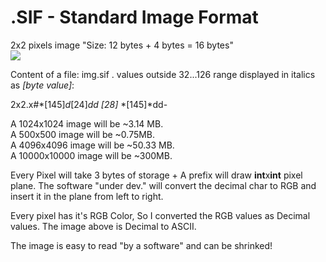 # .SIF - Standard Image Format

2x2 pixels image "Size: 12 bytes + 4 bytes = 16 bytes" <br>
![](https://i.imgur.com/7T9MvdS.png)

Content of a file: img.sif . values outside 32...126 range displayed in italics as *[byte value]*:

2x2.x#*[145]*d*[24]*dd* *[28]* *[145]*dd-

A 1024x1024 image will be ~3.14 MB.<br>
A 500x500 image will be ~0.75MB.<br>
A 4096x4096 image will be ~50.33 MB.<br>
A 10000x10000 image will be ~300MB.<br>

Every Pixel will take 3 bytes of storage + A prefix will draw **int**x**int** pixel plane. The software "under dev." will convert the decimal char to RGB and insert it in the plane from left to right.

Every pixel has it's RGB Color, So I converted the RGB values as Decimal values. The image above is Decimal to ASCII.

The image is easy to read "by a software" and can be shrinked!
